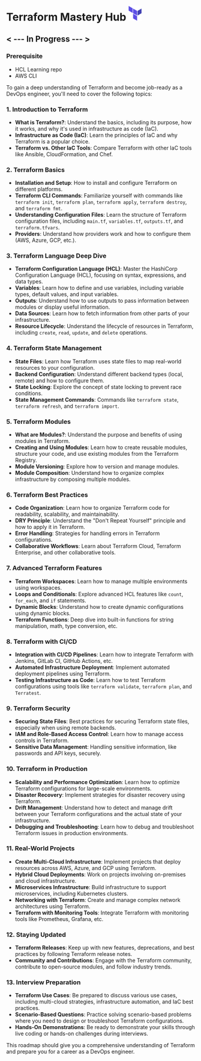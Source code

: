 # Terraform Mastery Hub <img src="./Img/terraform-logo.png" width="35">

## < --- In Progress --- >

### Prerequisite

- HCL Learning repo
- AWS CLI

To gain a deep understanding of Terraform and become job-ready as a DevOps engineer, you'll need to cover the following topics:

### 1. **Introduction to Terraform**

- **What is Terraform?**: Understand the basics, including its purpose, how it works, and why it's used in infrastructure as code (IaC).
- **Infrastructure as Code (IaC)**: Learn the principles of IaC and why Terraform is a popular choice.
- **Terraform vs. Other IaC Tools**: Compare Terraform with other IaC tools like Ansible, CloudFormation, and Chef.

### 2. **Terraform Basics**

- **Installation and Setup**: How to install and configure Terraform on different platforms.
- **Terraform CLI Commands**: Familiarize yourself with commands like `terraform init`, `terraform plan`, `terraform apply`, `terraform destroy`, and `terraform fmt`.
- **Understanding Configuration Files**: Learn the structure of Terraform configuration files, including `main.tf`, `variables.tf`, `outputs.tf`, and `terraform.tfvars`.
- **Providers**: Understand how providers work and how to configure them (AWS, Azure, GCP, etc.).

### 3. **Terraform Language Deep Dive**

- **Terraform Configuration Language (HCL)**: Master the HashiCorp Configuration Language (HCL), focusing on syntax, expressions, and data types.
- **Variables**: Learn how to define and use variables, including variable types, default values, and input variables.
- **Outputs**: Understand how to use outputs to pass information between modules or display useful information.
- **Data Sources**: Learn how to fetch information from other parts of your infrastructure.
- **Resource Lifecycle**: Understand the lifecycle of resources in Terraform, including `create`, `read`, `update`, and `delete` operations.

### 4. **Terraform State Management**

- **State Files**: Learn how Terraform uses state files to map real-world resources to your configuration.
- **Backend Configuration**: Understand different backend types (local, remote) and how to configure them.
- **State Locking**: Explore the concept of state locking to prevent race conditions.
- **State Management Commands**: Commands like `terraform state`, `terraform refresh`, and `terraform import`.

### 5. **Terraform Modules**

- **What are Modules?**: Understand the purpose and benefits of using modules in Terraform.
- **Creating and Using Modules**: Learn how to create reusable modules, structure your code, and use existing modules from the Terraform Registry.
- **Module Versioning**: Explore how to version and manage modules.
- **Module Composition**: Understand how to organize complex infrastructure by composing multiple modules.

### 6. **Terraform Best Practices**

- **Code Organization**: Learn how to organize Terraform code for readability, scalability, and maintainability.
- **DRY Principle**: Understand the "Don't Repeat Yourself" principle and how to apply it in Terraform.
- **Error Handling**: Strategies for handling errors in Terraform configurations.
- **Collaborative Workflows**: Learn about Terraform Cloud, Terraform Enterprise, and other collaborative tools.

### 7. **Advanced Terraform Features**

- **Terraform Workspaces**: Learn how to manage multiple environments using workspaces.
- **Loops and Conditionals**: Explore advanced HCL features like `count`, `for_each`, and `if` statements.
- **Dynamic Blocks**: Understand how to create dynamic configurations using dynamic blocks.
- **Terraform Functions**: Deep dive into built-in functions for string manipulation, math, type conversion, etc.

### 8. **Terraform with CI/CD**

- **Integration with CI/CD Pipelines**: Learn how to integrate Terraform with Jenkins, GitLab CI, GitHub Actions, etc.
- **Automated Infrastructure Deployment**: Implement automated deployment pipelines using Terraform.
- **Testing Infrastructure as Code**: Learn how to test Terraform configurations using tools like `terraform validate`, `terraform plan`, and `Terratest`.

### 9. **Terraform Security**

- **Securing State Files**: Best practices for securing Terraform state files, especially when using remote backends.
- **IAM and Role-Based Access Control**: Learn how to manage access controls in Terraform.
- **Sensitive Data Management**: Handling sensitive information, like passwords and API keys, securely.

### 10. **Terraform in Production**

- **Scalability and Performance Optimization**: Learn how to optimize Terraform configurations for large-scale environments.
- **Disaster Recovery**: Implement strategies for disaster recovery using Terraform.
- **Drift Management**: Understand how to detect and manage drift between your Terraform configurations and the actual state of your infrastructure.
- **Debugging and Troubleshooting**: Learn how to debug and troubleshoot Terraform issues in production environments.

### 11. **Real-World Projects**

- **Create Multi-Cloud Infrastructure**: Implement projects that deploy resources across AWS, Azure, and GCP using Terraform.
- **Hybrid Cloud Deployments**: Work on projects involving on-premises and cloud infrastructure.
- **Microservices Infrastructure**: Build infrastructure to support microservices, including Kubernetes clusters.
- **Networking with Terraform**: Create and manage complex network architectures using Terraform.
- **Terraform with Monitoring Tools**: Integrate Terraform with monitoring tools like Prometheus, Grafana, etc.

### 12. **Staying Updated**

- **Terraform Releases**: Keep up with new features, deprecations, and best practices by following Terraform release notes.
- **Community and Contributions**: Engage with the Terraform community, contribute to open-source modules, and follow industry trends.

### 13. **Interview Preparation**

- **Terraform Use Cases**: Be prepared to discuss various use cases, including multi-cloud strategies, infrastructure automation, and IaC best practices.
- **Scenario-Based Questions**: Practice solving scenario-based problems where you need to design or troubleshoot Terraform configurations.
- **Hands-On Demonstrations**: Be ready to demonstrate your skills through live coding or hands-on challenges during interviews.

This roadmap should give you a comprehensive understanding of Terraform and prepare you for a career as a DevOps engineer.
